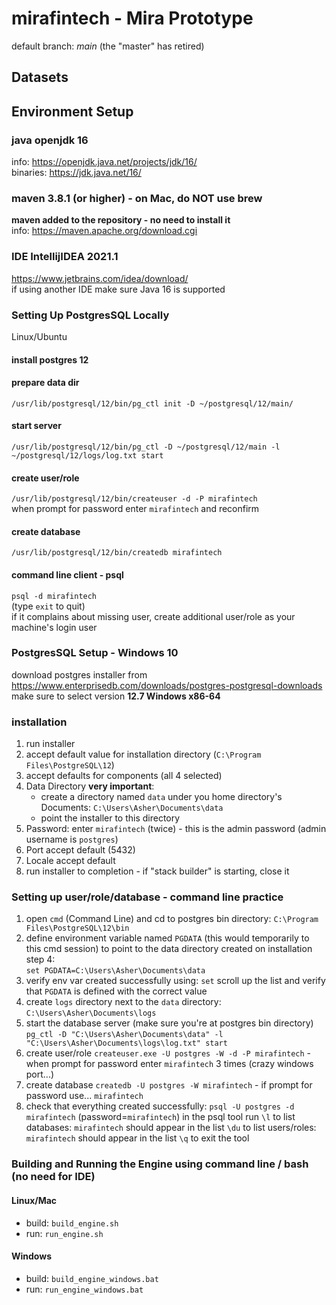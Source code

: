 # mirafintech - Mira Prototype

default branch: *main*  (the "master" has retired)

## Datasets

## Environment Setup

### java openjdk 16  
info: https://openjdk.java.net/projects/jdk/16/ \
binaries: https://jdk.java.net/16/

### maven 3.8.1 (or higher) - on Mac, do NOT use brew
**maven added to the repository - no need to install it** \
info: https://maven.apache.org/download.cgi

### IDE IntellijIDEA 2021.1
https://www.jetbrains.com/idea/download/ \
if using another IDE make sure Java 16 is supported

### Setting Up PostgresSQL Locally
Linux/Ubuntu
#### install postgres 12
#### prepare data dir
`/usr/lib/postgresql/12/bin/pg_ctl init -D ~/postgresql/12/main/`
#### start server
`/usr/lib/postgresql/12/bin/pg_ctl -D ~/postgresql/12/main -l ~/postgresql/12/logs/log.txt start`
#### create user/role
`/usr/lib/postgresql/12/bin/createuser -d -P mirafintech` \
when prompt for password enter `mirafintech` and reconfirm 
#### create database
`/usr/lib/postgresql/12/bin/createdb mirafintech`
#### command line client - psql
`psql -d mirafintech` \
(type `exit` to quit) \
if it complains about missing user, create additional user/role as your machine's login user

### PostgresSQL Setup - Windows 10

download postgres installer from https://www.enterprisedb.com/downloads/postgres-postgresql-downloads \
   make sure to select version **12.7 Windows x86-64**

### installation
1. run installer
2. accept default value for installation directory (`C:\Program Files\PostgreSQL\12`)
3. accept defaults for components (all 4 selected)
4. Data Directory  **very important**: 
   - create a directory named `data` under you home directory's Documents: `C:\Users\Asher\Documents\data`
   - point the installer to this directory
5. Password: enter `mirafintech` (twice) - this is the admin password (admin username is `postgres`)
6. Port accept default (5432)
7. Locale accept default
8. run installer to completion - if "stack builder" is starting, close it

### Setting up user/role/database - command line practice
1. open `cmd` (Command Line) and cd to postgres bin directory: `C:\Program Files\PostgreSQL\12\bin`
2. define environment variable named `PGDATA` (this would temporarily to this cmd session) to point to the data directory created on installation step 4: \
   `set PGDATA=C:\Users\Asher\Documents\data`
3. verify env var created successfully using:
   `set` 
   scroll up the list and verify that `PGDATA` is defined with the correct value
4. create `logs` directory next to the `data` directory: `C:\Users\Asher\Documents\logs`
5. start the database server (make sure you're at postgres bin directory)
   `pg_ctl -D "C:\Users\Asher\Documents\data" -l "C:\Users\Asher\Documents\logs\log.txt" start`
6. create user/role
   `createuser.exe -U postgres -W -d -P mirafintech` - when prompt for password enter `mirafintech` 3 times (crazy windows port...)
7. create database
   `createdb -U postgres -W mirafintech` - if prompt for password use... `mirafintech`
8. check that everything created successfully:
   `psql -U postgres -d mirafintech` (password=`mirafintech`)
   in the psql tool run
   `\l` to list databases: `mirafintech` should appear in the list
   `\du` to list users/roles: `mirafintech` should appear in the list 
   `\q` to exit the tool

### Building and Running the Engine using command line / bash (no need for IDE)
#### Linux/Mac
- build: `build_engine.sh`
- run: `run_engine.sh`

#### Windows
- build: `build_engine_windows.bat`
- run: `run_engine_windows.bat`
